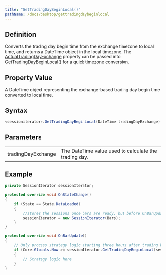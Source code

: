 ```yaml
---
title: "GetTradingDayBeginLocal()"
pathName: /docs/desktop/gettradingdaybeginlocal
---
```


## Definition

Converts the trading day begin time from the exchange timezone to local time, and returns a DateTime object in the local timezone. The [ActualTradingDayExchange](/docs/desktop/actualtradingdayexchange) property can be passed into GetTradingDayBeginLocal() for a quick timezone conversion.

## Property Value

A DateTime object representing the exchange-based trading day begin time converted to local time.

## Syntax

```csharp
<sessioniterator>.GetTradingDayBeginLocal(DateTime tradingDayExchange)
```

## Parameters

|  |  |
| --- | --- |
| tradingDayExchange | The DateTime value used to calculate the trading day. |

## Example

```csharp
private SessionIterator sessionIterator;

protected override void OnStateChange()
{
    if (State == State.DataLoaded)
    {
        //stores the sessions once bars are ready, but before OnBarUpdate is called
        sessionIterator = new SessionIterator(Bars);
    }
}

protected override void OnBarUpdate()
{
    // Only process strategy logic starting three hours after trading begins at the exchange
    if (Core.Globals.Now >= sessionIterator.GetTradingDayBeginLocal(sessionIterator.ActualTradingDayExchange).AddHours(3))
    {
        // Strategy logic here
    }
}
```

